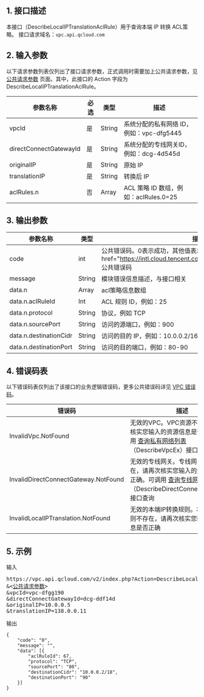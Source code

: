 ## 1. 接口描述

本接口（DescribeLocalIPTranslationAclRule）用于查询本端 IP 转换 ACL策略。
接口请求域名：`vpc.api.qcloud.com`


## 2. 输入参数
以下请求参数列表仅列出了接口请求参数，正式调用时需要加上公共请求参数，见 <a href="https://intl.cloud.tencent.com/doc/api/372/4153" title="公共请求参数">公共请求参数</a> 页面。其中，此接口的 Action 字段为 DescribeLocalIPTranslationAclRule。

| 参数名称 | 必选  | 类型 | 描述 |
|---------|---------|---------|---------|
| vpcId | 是 | String | 系统分配的私有网络 ID，例如：vpc-dfg5445 |
| directConnectGatewayId | 是 | String | 系统分配的专线网关ID，例如：dcg-4d545d |
| originalIP | 是 | String | 原始 IP |
| translationIP | 是 | String | 转换后 IP |
| aclRules.n | 否 | Array | ACL 策略 ID 数组，例如：aclRules.0=25 |

## 3. 输出参数

| 参数名称 | 类型 | 描述 |
|---------|---------|---------|
| code | int | 公共错误码。0表示成功，其他值表示失败。详见错误码页面的 <a href="<https://intl.cloud.tencent.com/document/product/377/8946>>公共错误码</a> |
| message | String | 模块错误信息描述，与接口相关|
| data.n | Array | acl策略信息数组 |
| data.n.aclRuleId | Int | ACL 规则 ID，例如：25 |
| data.n.protocol | String | 协议，例如 TCP |
| data.n.sourcePort | String | 访问的源端口，例如：900 |
| data.n.destinationCidr | String | 访问的目的 IP，例如：10.0.0.2/16 |
| data.n.destinationPort | String | 访问的目的端口，例如：80-90|

 ## 4. 错误码表
  以下错误码表仅列出了该接口的业务逻辑错误码，更多公共错误码详见 <a href="https://cloud.tencent.com/doc/api/245/4924" title="VPC错误码">VPC 错误码</a>。

| 错误码 | 描述 |
|---------|---------|
| InvalidVpc.NotFound | 无效的VPC。VPC资源不存在，请再次核实您输入的资源信息是否正确。可调用 <a href="https://intl.cloud.tencent.com/doc/api/245/%e5%88%9b%e5%bb%ba%e7%a7%81%e6%9c%89%e7%bd%91%e7%bb%9c?viewType=preview" title="查询私有网络列表">查询私有网络列表</a>（DescribeVpcEx）接口查询 |
| InvalidDirectConnectGateway.NotFound | 无效的专线网关。专线网关资源不存在，请再次核实您输入的资源信息是否正确。可调用 <a href="https://intl.cloud.tencent.com/document/product/215/4827">查询专线网关</a>（DescribeDirectConnectGateway）接口查询 |
| InvalidLocalIPTranslation.NotFound | 无效的本端IP转换规则。本端IP转换规则不存在，请再次核实您输入的资源信息是否正确|

## 5. 示例
输入
<pre>
https://vpc.api.qcloud.com/v2/index.php?Action=DescribeLocalIPTranslationAclRule
&<<a href="https://intl.cloud.tencent.com/doc/api/229/6976">公共请求参数</a>>
&vpcId=vpc-dfgg190
&directConnectGatewayId=dcg-ddf14d
&originalIP=10.0.0.5
&translationIP=138.0.0.11
</pre>

输出
```
{
	"code": "0",
	"message": "",
	"data": [{
		"aclRuleId": 67,
		"protocol": "TCP",
		"sourcePort": "80",
		"destinationCidr": "10.0.0.2/18",
		"destinationPort": "90"
	}]
}
```

